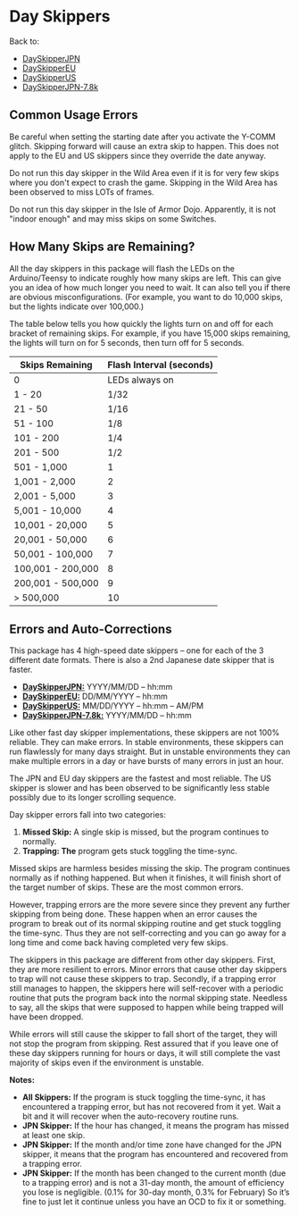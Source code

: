 # Day Skippers

Back to:
- [DaySkipperJPN](../Programs/DaySkipperJPN.md)
- [DaySkipperEU](../Programs/DaySkipperEU.md)
- [DaySkipperUS](../Programs/DaySkipperUS.md)
- [DaySkipperJPN-7.8k](../Programs/DaySkipperJPN-7.8k.md)

## Common Usage Errors

Be careful when setting the starting date after you activate the Y-COMM glitch. Skipping forward will cause an extra skip to happen. This does not apply to the EU and US skippers since they override the date anyway.

Do not run this day skipper in the Wild Area even if it is for very few skips where you don't expect to crash the game. Skipping in the Wild Area has been observed to miss LOTs of frames.

Do not run this day skipper in the Isle of Armor Dojo. Apparently, it is not "indoor enough" and may miss skips on some Switches.

## How Many Skips are Remaining?

All the day skippers in this package will flash the LEDs on the Arduino/Teensy to indicate roughly how many skips are left. This can give you an idea of how much longer you need to wait. It can also tell you if there are obvious misconfigurations. (For example, you want to do 10,000 skips, but the lights indicate over 100,000.)

The table below tells you how quickly the lights turn on and off for each bracket of remaining skips. For example, if you have 15,000 skips remaining, the lights will turn on for 5 seconds, then turn off for 5 seconds.

| **Skips Remaining** | **Flash Interval (seconds)** |
| --- | --- |
| 0 | LEDs always on |
| 1 - 20 | 1/32 |
| 21 - 50 | 1/16 |
| 51 - 100 | 1/8 |
| 101 - 200 | 1/4 |
| 201 - 500 | 1/2 |
| 501 - 1,000 | 1 |
| 1,001 - 2,000 | 2 |
| 2,001 - 5,000 | 3 |
| 5,001 - 10,000 | 4 |
| 10,001 - 20,000 | 5 |
| 20,001 - 50,000 | 6 |
| 50,001 - 100,000 | 7 |
| 100,001 - 200,000 | 8 |
| 200,001 - 500,000 | 9 |
| > 500,000 | 10 |

## Errors and Auto-Corrections

This package has 4 high-speed date skippers – one for each of the 3 different date formats. There is also a 2nd Japanese date skipper that is faster.
- [**DaySkipperJPN:**](../Programs/DaySkipperJPN.md) YYYY/MM/DD – hh:mm
- [**DaySkipperEU:**](../Programs/DaySkipperEU.md) DD/MM/YYYY – hh:mm
- [**DaySkipperUS:**](../Programs/DaySkipperUS.md) MM/DD/YYYY – hh:mm – AM/PM
- [**DaySkipperJPN-7.8k:**](../Programs/DaySkipperJPN-7.8k.md) YYYY/MM/DD – hh:mm

Like other fast day skipper implementations, these skippers are not 100% reliable. They can make errors. In stable environments, these skippers can run flawlessly for many days straight. But in unstable environments they can make multiple errors in a day or have bursts of many errors in just an hour.

The JPN and EU day skippers are the fastest and most reliable. The US skipper is slower and has been observed to be significantly less stable possibly due to its longer scrolling sequence.

Day skipper errors fall into two categories:
1. **Missed Skip:** A single skip is missed, but the program continues to normally.
2. **Trapping: The** program gets stuck toggling the time-sync.

Missed skips are harmless besides missing the skip. The program continues normally as if nothing happened. But when it finishes, it will finish short of the target number of skips. These are the most common errors.

However, trapping errors are the more severe since they prevent any further skipping from being done. These happen when an error causes the program to break out of its normal skipping routine and get stuck toggling the time-sync. Thus they are not self-correcting and you can go away for a long time and come back having completed very few skips.

The skippers in this package are different from other day skippers. First, they are more resilient to errors. Minor errors that cause other day skippers to trap will not cause these skippers to trap. Secondly, if a trapping error still manages to happen, the skippers here will self-recover with a periodic routine that puts the program back into the normal skipping state. Needless to say, all the skips that were supposed to happen while being trapped will have been dropped.

While errors will still cause the skipper to fall short of the target, they will not stop the program from skipping. Rest assured that if you leave one of these day skippers running for hours or days, it will still complete the vast majority of skips even if the environment is unstable.

**Notes:**
- **All Skippers:** If the program is stuck toggling the time-sync, it has encountered a trapping error, but has not recovered from it yet. Wait a bit and it will recover when the auto-recovery routine runs.
- **JPN Skipper:** If the hour has changed, it means the program has missed at least one skip.
- **JPN Skipper:** If the month and/or time zone have changed for the JPN skipper, it means that the program has encountered and recovered from a trapping error.
- **JPN Skipper:** If the month has been changed to the current month (due to a trapping error) and is not a 31-day month, the amount of efficiency you lose is negligible. (0.1% for 30-day month, 0.3% for February) So it’s fine to just let it continue unless you have an OCD to fix it or something.




